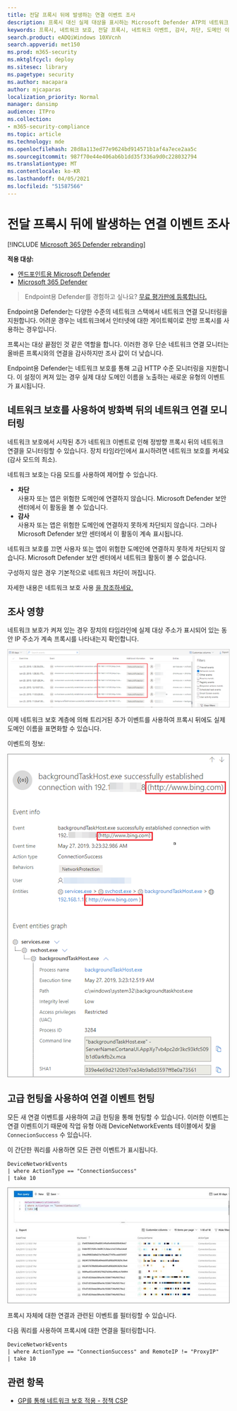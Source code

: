 ```yaml
---
title: 전달 프록시 뒤에 발생하는 연결 이벤트 조사
description: 프록시 대신 실제 대상을 표시하는 Microsoft Defender ATP의 네트워크 보호를 통해 고급 HTTP 수준 모니터링을 사용하는 방법을 알아보십시오.
keywords: 프록시, 네트워크 보호, 전달 프록시, 네트워크 이벤트, 감사, 차단, 도메인 이름, 도메인
search.product: eADQiWindows 10XVcnh
search.appverid: met150
ms.prod: m365-security
ms.mktglfcycl: deploy
ms.sitesec: library
ms.pagetype: security
ms.author: macapara
author: mjcaparas
localization_priority: Normal
manager: dansimp
audience: ITPro
ms.collection:
- m365-security-compliance
ms.topic: article
ms.technology: mde
ms.openlocfilehash: 28d8a113ed77e9624bd914571b1af4a7ece2aa5c
ms.sourcegitcommit: 987f70e44e406ab6b1dd35f336a9d0c228032794
ms.translationtype: MT
ms.contentlocale: ko-KR
ms.lasthandoff: 04/05/2021
ms.locfileid: "51587566"
---
```

# <a name="investigate-connection-events-that-occur-behind-forward-proxies"></a>전달 프록시 뒤에 발생하는 연결 이벤트 조사

[!INCLUDE [Microsoft 365 Defender rebranding](../../includes/microsoft-defender.md)]

**적용 대상:**
- [엔드포인트용 Microsoft Defender](https://go.microsoft.com/fwlink/p/?linkid=2154037) 
- [Microsoft 365 Defender](https://go.microsoft.com/fwlink/?linkid=2118804)

> Endpoint용 Defender를 경험하고 싶나요? [무료 평가판에 등록합니다.](https://www.microsoft.com/microsoft-365/windows/microsoft-defender-atp?ocid=docs-wdatp-investigatemachines-abovefoldlink)

Endpoint용 Defender는 다양한 수준의 네트워크 스택에서 네트워크 연결 모니터링을 지원합니다. 어려운 경우는 네트워크에서 인터넷에 대한 게이트웨이로 전방 프록시를 사용하는 경우입니다.

프록시는 대상 끝점인 것 같은 역할을 합니다.  이러한 경우 단순 네트워크 연결 모니터는 올바른 프록시와의 연결을 감사하지만 조사 값이 더 낮습니다. 

Endpoint용 Defender는 네트워크 보호를 통해 고급 HTTP 수준 모니터링을 지원합니다. 이 설정이 켜져 있는 경우 실제 대상 도메인 이름을 노출하는 새로운 유형의 이벤트가 표시됩니다.

## <a name="use-network-protection-to-monitor-network-connection-behind-a-firewall"></a>네트워크 보호를 사용하여 방화벽 뒤의 네트워크 연결 모니터링
네트워크 보호에서 시작된 추가 네트워크 이벤트로 인해 정방향 프록시 뒤의 네트워크 연결을 모니터링할 수 있습니다. 장치 타임라인에서 표시하려면 네트워크 보호를 켜세요(감사 모드의 최소). 

네트워크 보호는 다음 모드를 사용하여 제어할 수 있습니다.

- **차단** <br> 사용자 또는 앱은 위험한 도메인에 연결하지 않습니다. Microsoft Defender 보안 센터에서 이 활동을 볼 수 있습니다.
- **감사** <br> 사용자 또는 앱은 위험한 도메인에 연결하지 못하게 차단되지 않습니다. 그러나 Microsoft Defender 보안 센터에서 이 활동이 계속 표시됩니다.


네트워크 보호를 끄면 사용자 또는 앱이 위험한 도메인에 연결하지 못하게 차단되지 않습니다. Microsoft Defender 보안 센터에서 네트워크 활동이 볼 수 없습니다.

구성하지 않은 경우 기본적으로 네트워크 차단이 꺼집니다.

자세한 내용은 네트워크 보호 사용 [을 참조하세요.](enable-network-protection.md)

## <a name="investigation-impact"></a>조사 영향
네트워크 보호가 켜져 있는 경우 장치의 타임라인에 실제 대상 주소가 표시되어 있는 동안 IP 주소가 계속 프록시를 나타내는지 확인합니다.

![디바이스 타임라인의 네트워크 이벤트 이미지](images/atp-proxy-investigation.png)

이제 네트워크 보호 계층에 의해 트리거된 추가 이벤트를 사용하여 프록시 뒤에도 실제 도메인 이름을 표면화할 수 있습니다.

이벤트의 정보:

![단일 네트워크 이벤트의 이미지](images/atp-proxy-investigation-event.png)



## <a name="hunt-for-connection-events-using-advanced-hunting"></a>고급 헌팅을 사용하여 연결 이벤트 헌팅 
모든 새 연결 이벤트를 사용하여 고급 헌팅을 통해 헌팅할 수 있습니다. 이러한 이벤트는 연결 이벤트이기 때문에 작업 유형 아래 DeviceNetworkEvents 테이블에서 찾을 `ConnecionSuccess` 수 있습니다.

이 간단한 쿼리를 사용하면 모든 관련 이벤트가 표시됩니다.

```
DeviceNetworkEvents
| where ActionType == "ConnectionSuccess" 
| take 10
```

![고급 헌팅 쿼리의 이미지](images/atp-proxy-investigation-ah.png)

프록시 자체에 대한 연결과 관련된 이벤트를 필터링할 수 있습니다. 

다음 쿼리를 사용하여 프록시에 대한 연결을 필터링합니다.

```
DeviceNetworkEvents
| where ActionType == "ConnectionSuccess" and RemoteIP != "ProxyIP"  
| take 10
```



## <a name="related-topics"></a>관련 항목
- [GP를 통해 네트워크 보호 적용 - 정책 CSP](https://docs.microsoft.com/windows/client-management/mdm/policy-csp-defender#defender-enablenetworkprotection)
